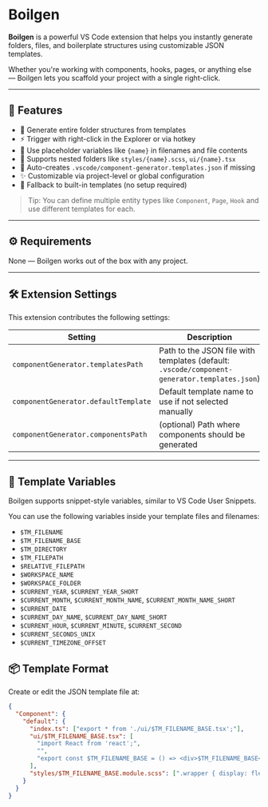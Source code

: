 # Boilgen

**Boilgen** is a powerful VS Code extension that helps you instantly generate folders, files, and boilerplate structures using customizable JSON templates.

Whether you're working with components, hooks, pages, or anything else — Boilgen lets you scaffold your project with a single right-click.

---

## 🚀 Features

- 🧱 Generate entire folder structures from templates
- ⚡ Trigger with right-click in the Explorer or via hotkey
- 🧩 Use placeholder variables like `{name}` in filenames and file contents
- 📁 Supports nested folders like `styles/{name}.scss`, `ui/{name}.tsx`
- 📄 Auto-creates `.vscode/component-generator.templates.json` if missing
- ✨ Customizable via project-level or global configuration
- 🧠 Fallback to built-in templates (no setup required)

<!-- ![Boilgen Example](images/boilgen-demo.gif) -->

> Tip: You can define multiple entity types like `Component`, `Page`, `Hook` and use different templates for each.

---

## ⚙️ Requirements

None — Boilgen works out of the box with any project.

---

## 🛠 Extension Settings

This extension contributes the following settings:

| Setting                              | Description                                                                                  |
| ------------------------------------ | -------------------------------------------------------------------------------------------- |
| `componentGenerator.templatesPath`   | Path to the JSON file with templates (default: `.vscode/component-generator.templates.json`) |
| `componentGenerator.defaultTemplate` | Default template name to use if not selected manually                                        |
| `componentGenerator.componentsPath`  | (optional) Path where components should be generated                                         |

---

## 🧩 Template Variables

Boilgen supports snippet-style variables, similar to VS Code User Snippets.

You can use the following variables inside your template files and filenames:

- `$TM_FILENAME`
- `$TM_FILENAME_BASE`
- `$TM_DIRECTORY`
- `$TM_FILEPATH`
- `$RELATIVE_FILEPATH`
- `$WORKSPACE_NAME`
- `$WORKSPACE_FOLDER`
- `$CURRENT_YEAR`, `$CURRENT_YEAR_SHORT`
- `$CURRENT_MONTH`, `$CURRENT_MONTH_NAME`, `$CURRENT_MONTH_NAME_SHORT`
- `$CURRENT_DATE`
- `$CURRENT_DAY_NAME`, `$CURRENT_DAY_NAME_SHORT`
- `$CURRENT_HOUR`, `$CURRENT_MINUTE`, `$CURRENT_SECOND`
- `$CURRENT_SECONDS_UNIX`
- `$CURRENT_TIMEZONE_OFFSET`

## 📦 Template Format

Create or edit the JSON template file at:

```json
{
  "Component": {
    "default": {
      "index.ts": ["export * from './ui/$TM_FILENAME_BASE.tsx';"],
      "ui/$TM_FILENAME_BASE.tsx": [
        "import React from 'react';",
        "",
        "export const $TM_FILENAME_BASE = () => <div>$TM_FILENAME_BASE</div>;"
      ],
      "styles/$TM_FILENAME_BASE.module.scss": [".wrapper { display: flex; }"]
    }
  }
}
```
